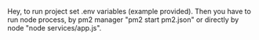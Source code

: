 Hey, to run project set .env variables (example provided).
Then you have to run node process, by pm2 manager "pm2 start pm2.json" or directly by node "node services/app.js".